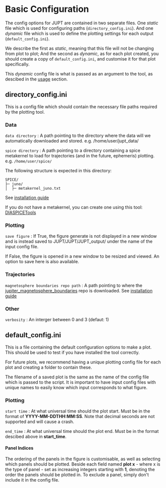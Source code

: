 # Basic Configuration

The config options for JUPT are contained in two separate files. One *static* file which is used for configuring paths (`directory_config.ini`). And one *dynamic* file which is used to define the plotting settings for each output (`default_config.ini`).

We describe the first as *static*, meaning that this file will not be changing from plot to plot; And the second as *dynamic*, as for each plot created, you should create a copy of `default_config.ini`, and customise it for that plot specifically.

This *dynamic* config file is what is passed as an argument to the tool, as descibed in the [usage](usage) section.

## directory_config.ini

This is a config file which should contain the necessary file paths required by the plotting tool.

### Data

`data directory` : A path pointing to the directory where the data will we automatically downloaded and stored. e.g. /home/user/jupt_data/

`spice directory` : A path pointing to a directory containing a spice metakernel to load for trajectories (and in the future, ephemeris) plotting. e.g. `/home/user/spice/`

The following structure is expected in this directory:

```
SPICE/
├─ juno/
│  ├─ metakernel_juno.txt
```

See [installation guide](installation)

If you do not have a metakernel, you can create one using this tool: [DIASPICETools](https://github.com/mjrutala/DIASPICETools)

### Plotting

`save figure` : If True, the figure generate is not displayed in a new window and is instead saved to JUPT/JUPT/JUPT_output/ under the name of the input config file.

If False, the figure is opened in a new window to be resized and viewed. An option to save here is also available.

### Trajectories

`magnetosphere boundaries repo path` : A path pointing to where the [jupiter_magnetosphere_boundaries](https://github.com/DIASPlanetary/jupiter_magnetosphere_boundaries/) repo is downloaded. See [installation guide](installation)

### Other

`verbosity` : An interger between 0 and 3 (defaut: 1)

## default_config.ini

This is a file containing the default configuration options to make a plot. This should be used to test if you have installed the tool correctly.

For future plots, we recommend having a unique plotting config file for each plot and creating a folder to contain these. 

The filename of a saved plot is the same as the name of the config file which is passed to the script. It is important to have input config files with unique names to easily know which input corresponds to what figure.

### Plotting

`start time` : At what universal time should the plot start. Must be in the format of **YYYY-MM-DDTHH:MM:SS**. Note that decimal seconds are not supported and will cause a crash.

`end_time` : At what universal time should the plot end. Must be in the format descibed above in **start_time**.

#### Panel Indices

The ordering of the panels in the figure is customisable, as well as selecting which panels should be plotted. Beside each field named **plot x** - where x is the type of panel - set as increasing integers starting with **1**, denoting the order the panels should be plotted in. To exclude a panel, simply don't include it in the config file.

